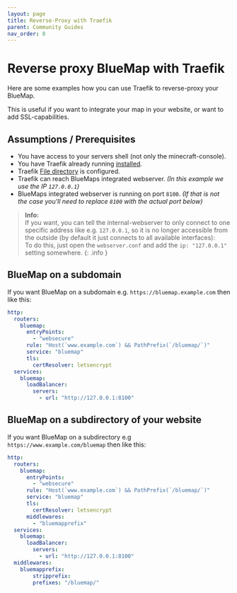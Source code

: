 ```yaml
---
layout: page
title: Reverse-Proxy with Traefik
parent: Community Guides
nav_order: 8
---
```


# Reverse proxy BlueMap with Traefik

Here are some examples how you can use Traefik to reverse-proxy your BlueMap.

This is useful if you want to integrate your map in your website, or want to add SSL-capabilities.

## Assumptions / Prerequisites
- You have access to your servers shell (not only the minecraft-console).
- You have Traefik already running
  [installed](https://doc.traefik.io/traefik/getting-started/install-traefik/).
- Traefik [File directory](https://doc.traefik.io/traefik/providers/file/#directory) is configured.
- Traefik can reach BlueMaps integrated webserver. *(In this example we use the IP `127.0.0.1`)*
- BlueMaps integrated webserver is running on port `8100`. *(If that is not the case you'll need to replace `8100` with the actual port below)*

> **Info:**<br>
> If you want, you can tell the internal-webserver to only connect to one specific address like e.g. `127.0.0.1`,
> so it is no longer accessible from the outside (by default it just connects to all available interfaces):  
> To do this, just open the `webserver.conf` and add the `ip: "127.0.0.1"` setting somewhere.
{: .info }

## BlueMap on a subdomain
If you want BlueMap on a subdomain e.g. `https://bluemap.example.com` then like this:
```yaml
http:
  routers:
    bluemap:
      entryPoints:
        - "websecure"
      rule: "Host(`www.example.com`) && PathPrefix(`/bluemap/`)"
      service: "bluemap"
      tls:
        certResolver: letsencrypt
  services:
    bluemap:
      loadBalancer:
        servers:
          - url: "http://127.0.0.1:8100"
```

## BlueMap on a subdirectory of your website
If you want BlueMap on a subdirectory e.g `https://www.example.com/bluemap` then like this:
```yaml
http:
  routers:
    bluemap:
      entryPoints:
        - "websecure"
      rule: "Host(`www.example.com`) && PathPrefix(`/bluemap/`)"
      service: "bluemap"
      tls:
        certResolver: letsencrypt
      middlewares:
        - "bluemapprefix"
  services:
    bluemap:
      loadBalancer:
        servers:
          - url: "http://127.0.0.1:8100"
  middlewares:
    bluemapprefix:
        stripprefix:
        prefixes: "/bluemap/"
```

